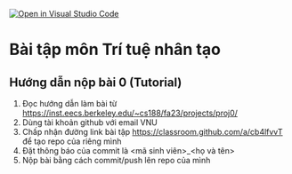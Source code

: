 [![Open in Visual Studio Code](https://classroom.github.com/assets/open-in-vscode-718a45dd9cf7e7f842a935f5ebbe5719a5e09af4491e668f4dbf3b35d5cca122.svg)](https://classroom.github.com/online_ide?assignment_repo_id=11917435&assignment_repo_type=AssignmentRepo)
# Bài tập môn Trí tuệ nhân tạo
## Hướng dẫn nộp bài 0 (Tutorial)
1. Đọc hướng dẫn làm bài từ https://inst.eecs.berkeley.edu/~cs188/fa23/projects/proj0/
2. Dùng tài khoản github với email VNU
3. Chấp nhận đường link bài tập https://classroom.github.com/a/cb4lfvvT để tạo repo của riêng mình
4. Đặt thông báo của commit là <mã sinh viên>_<họ và tên>
5. Nộp bài bằng cách commit/push lên repo của mình
